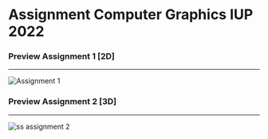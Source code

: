 # Assignment Computer Graphics IUP 2022

### Preview Assignment 1 [2D]
---
![Assignment 1](https://user-images.githubusercontent.com/112471006/190949071-94859841-a5c4-44f4-b896-feab17678c46.png)

### Preview Assignment 2 [3D]
---
![ss assignment 2](https://user-images.githubusercontent.com/112471006/201724764-856a1a80-5f81-4b22-a42b-3ae2820a5aa7.png)
